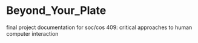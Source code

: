 # Beyond_Your_Plate
final project documentation for soc/cos 409: critical approaches to human computer interaction
